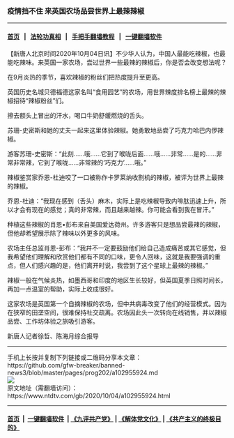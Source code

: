 ### 疫情挡不住 来英国农场品尝世界上最辣辣椒
------------------------

#### [首页](https://github.com/gfw-breaker/banned-news3/blob/master/README.md) &nbsp;&nbsp;|&nbsp;&nbsp; [法轮功真相](https://github.com/begood0513/basic/blob/master/README.md)  &nbsp;&nbsp;|&nbsp;&nbsp; [手把手翻墙教程](https://github.com/gfw-breaker/guides/wiki)  &nbsp;&nbsp;|&nbsp;&nbsp; [一键翻墙软件](https://github.com/gfw-breaker/nogfw/blob/master/README.md)  



<div><div class="post_content" itemprop="articleBody">
 <p>
  【新唐人北京时间2020年10月04日讯】不少华人认为，中国人最能吃辣椒，也最能吃辣味。来英国一家农场，尝过世界一些最辣的辣椒后，你是否会改变想法呢？
 </p>
 <p>
  在9月炎热的季节，喜欢辣椒的粉丝们把热度提升至更高。
 </p>
 <p>
  英国历史名城贝德福德这家名叫“食用园艺”的农场，用世界辣度排名榜上最辣的辣椒招待“辣椒粉丝”们。
 </p>
 <p>
  擦去额头上冒出的汗水，喝口牛奶舒缓燃烧的舌头。
 </p>
 <p>
  苏珊-史密斯和她的丈夫一起来这里体验辣椒。她勇敢地品尝了巧克力哈巴内㑩辣椒。
 </p>
 <p>
  游客苏珊-史密斯：“此刻……哦……它到了喉咙后面……哦……非常……是的……非常非常辣，它到了喉咙……非常辣的‘巧克力’……哦。”
 </p>
 <p>
  辣椒鉴赏家乔恩-杜迪咬了一口被称作卡罗莱纳收割机的辣椒，被评为世界上最辣的辣椒。
 </p>
 <p>
  乔恩-杜迪：“我现在感到（舌头）麻木，实际上是吃辣椒导致内啡肽迅速上升，所以才会有现在的感觉；真的非常辣，而且越来越辣。你可能会看到我在冒汗。”
 </p>
 <p>
  种植这些辣椒的肖恩•彭布来自美国爱达荷州。许多游客只是想品尝最辣的辣椒，但他却希望展示除了辣味以外更多的风味。
 </p>
 <p>
  农场主任总监肖恩-彭布：“我幷不一定要鼓励他们给自己造成痛苦或其它感觉，但我希望他们理解和欣赏他们都有不同的口味，更令人回味，这就是我要强调的重点，但人们感兴趣的是，他们离开时说，我尝到了这个星球上最辣的辣椒。”
 </p>
 <p>
  辣椒一般在气候炎热，如墨西哥和印度的地区生长较好，但英国夏季日照时间长，再加一点温室的帮助，实际上收成很好。
 </p>
 <p>
  这家农场是英国第一个自摘辣椒的农场，但中共病毒改变了他们的经营模式。因为在狭窄的田垄空间，很难保持社交疏离。农场因此头一次转向在线销售，并以辣椒品尝、工作坊体验之旅吸引游客。
 </p>
 <p>
  新唐人记者徐哲、陈海月综合报导
 </p>
 <div class="single_ad">
 </div>
</div>
</div>
<hr/>
手机上长按并复制下列链接或二维码分享本文章：<br/>
https://github.com/gfw-breaker/banned-news3/blob/master/pages/prog202/a102955924.md <br/>
<a href='https://github.com/gfw-breaker/banned-news3/blob/master/pages/prog202/a102955924.md'><img src='https://github.com/gfw-breaker/banned-news3/blob/master/pages/prog202/a102955924.md.png'/></a> <br/>
原文地址（需翻墙访问）：https://www.ntdtv.com/gb/2020/10/04/a102955924.html


------------------------
#### [首页](https://github.com/gfw-breaker/banned-news3/blob/master/README.md) &nbsp;|&nbsp; [一键翻墙软件](https://github.com/gfw-breaker/nogfw/blob/master/README.md) &nbsp;| [《九评共产党》](https://github.com/gfw-breaker/9ping.md/blob/master/README.md#九评之一评共产党是什么) | [《解体党文化》](https://github.com/gfw-breaker/jtdwh.md/blob/master/README.md) | [《共产主义的终极目的》](https://github.com/gfw-breaker/gczydzjmd.md/blob/master/README.md)


<img src='http://gfw-breaker.win/banned-news3/pages/prog202/a102955924.md' width='0px' height='0px'/>